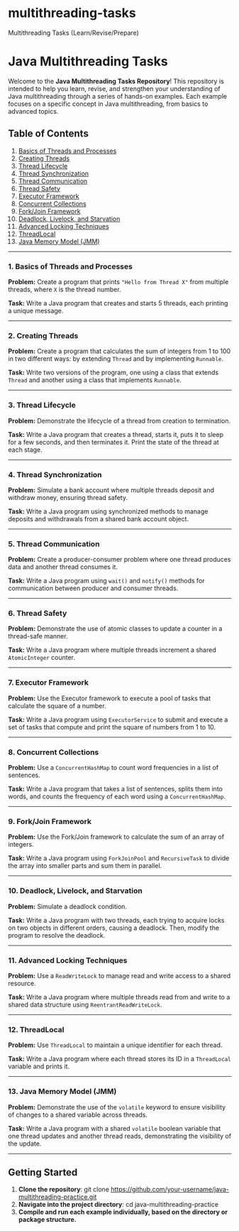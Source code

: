 # multithreading-tasks
Multithreading Tasks (Learn/Revise/Prepare)

# Java Multithreading Tasks

Welcome to the **Java Multithreading Tasks Repository**! This repository is intended to help you learn, revise, and strengthen your understanding of Java multithreading through a series of hands-on examples. Each example focuses on a specific concept in Java multithreading, from basics to advanced topics.

## Table of Contents

1. [Basics of Threads and Processes](#1-basics-of-threads-and-processes)
2. [Creating Threads](#2-creating-threads)
3. [Thread Lifecycle](#3-thread-lifecycle)
4. [Thread Synchronization](#4-thread-synchronization)
5. [Thread Communication](#5-thread-communication)
6. [Thread Safety](#6-thread-safety)
7. [Executor Framework](#7-executor-framework)
8. [Concurrent Collections](#8-concurrent-collections)
9. [Fork/Join Framework](#9-forkjoin-framework)
10. [Deadlock, Livelock, and Starvation](#10-deadlock-livelock-and-starvation)
11. [Advanced Locking Techniques](#11-advanced-locking-techniques)
12. [ThreadLocal](#12-threadlocal)
13. [Java Memory Model (JMM)](#13-java-memory-model-jmm)

---

### 1. Basics of Threads and Processes

**Problem:** Create a program that prints `"Hello from Thread X"` from multiple threads, where `X` is the thread number.

**Task:** Write a Java program that creates and starts 5 threads, each printing a unique message.

---

### 2. Creating Threads

**Problem:** Create a program that calculates the sum of integers from 1 to 100 in two different ways: by extending `Thread` and by implementing `Runnable`.

**Task:** Write two versions of the program, one using a class that extends `Thread` and another using a class that implements `Runnable`.

---

### 3. Thread Lifecycle

**Problem:** Demonstrate the lifecycle of a thread from creation to termination.

**Task:** Write a Java program that creates a thread, starts it, puts it to sleep for a few seconds, and then terminates it. Print the state of the thread at each stage.

---

### 4. Thread Synchronization

**Problem:** Simulate a bank account where multiple threads deposit and withdraw money, ensuring thread safety.

**Task:** Write a Java program using synchronized methods to manage deposits and withdrawals from a shared bank account object.

---

### 5. Thread Communication

**Problem:** Create a producer-consumer problem where one thread produces data and another thread consumes it.

**Task:** Write a Java program using `wait()` and `notify()` methods for communication between producer and consumer threads.

---

### 6. Thread Safety

**Problem:** Demonstrate the use of atomic classes to update a counter in a thread-safe manner.

**Task:** Write a Java program where multiple threads increment a shared `AtomicInteger` counter.

---

### 7. Executor Framework

**Problem:** Use the Executor framework to execute a pool of tasks that calculate the square of a number.

**Task:** Write a Java program using `ExecutorService` to submit and execute a set of tasks that compute and print the square of numbers from 1 to 10.

---

### 8. Concurrent Collections

**Problem:** Use a `ConcurrentHashMap` to count word frequencies in a list of sentences.

**Task:** Write a Java program that takes a list of sentences, splits them into words, and counts the frequency of each word using a `ConcurrentHashMap`.

---

### 9. Fork/Join Framework

**Problem:** Use the Fork/Join framework to calculate the sum of an array of integers.

**Task:** Write a Java program using `ForkJoinPool` and `RecursiveTask` to divide the array into smaller parts and sum them in parallel.

---

### 10. Deadlock, Livelock, and Starvation

**Problem:** Simulate a deadlock condition.

**Task:** Write a Java program with two threads, each trying to acquire locks on two objects in different orders, causing a deadlock. Then, modify the program to resolve the deadlock.

---

### 11. Advanced Locking Techniques

**Problem:** Use a `ReadWriteLock` to manage read and write access to a shared resource.

**Task:** Write a Java program where multiple threads read from and write to a shared data structure using `ReentrantReadWriteLock`.

---

### 12. ThreadLocal

**Problem:** Use `ThreadLocal` to maintain a unique identifier for each thread.

**Task:** Write a Java program where each thread stores its ID in a `ThreadLocal` variable and prints it.

---

### 13. Java Memory Model (JMM)

**Problem:** Demonstrate the use of the `volatile` keyword to ensure visibility of changes to a shared variable across threads.

**Task:** Write a Java program with a shared `volatile` boolean variable that one thread updates and another thread reads, demonstrating the visibility of the update.

---

## Getting Started

1. **Clone the repository**:
   git clone https://github.com/your-username/java-multithreading-practice.git
2. **Navigate into the project directory**:
   cd java-multithreading-practice
3. **Compile and run each example individually, based on the directory or package structure.**
